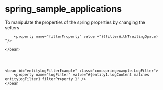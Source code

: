 # spring_sample_applications

To manipulate the properties of the spring properties by changing the setters


  <bean id="entityLogFilter1" class="com.springexample.LogFilter">
	
		<property name="filterProperty" value ="${filterWithTrailingSpace} "/>

	</bean>




	<bean id="entityLogFilterExample" class="com.springexample.LogFilter">
		<property name="logFilter" value="#{entity1.logContent matches entityLogFilter1.filterProperty }" />
	</bean
  
  
